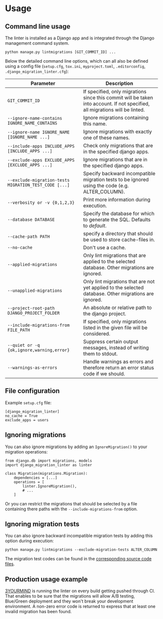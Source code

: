 # Usage

## Command line usage

The linter is installed as a Django app and is integrated through the Django management command system. 

`python manage.py lintmigrations [GIT_COMMIT_ID] ...`

Below the detailed command line options, which can all also be defined using a config file (`setup.cfg`, `tox.ini`, `myproject.toml`, `.editorconfig`, `.django_migration_linter.cfg`):

|                   Parameter                                  |                                        Description                                                                          |
|--------------------------------------------------------------|-----------------------------------------------------------------------------------------------------------------------------|
|`GIT_COMMIT_ID`                                               | If specified, only migrations since this commit will be taken into account. If not specified, all migrations will be linted.|
|`--ignore-name-contains IGNORE_NAME_CONTAINS`                 | Ignore migrations containing this name.                                                                                     |
|`--ignore-name IGNORE_NAME [IGNORE_NAME ...]`                 | Ignore migrations with exactly one of these names.                                                                          |
|`--include-apps INCLUDE_APPS [INCLUDE_APPS ...]`              | Check only migrations that are in the specified django apps.                                                                |
|`--exclude-apps EXCLUDE_APPS [EXCLUDE_APPS ...]`              | Ignore migrations that are in the specified django apps.                                                                    |
|`--exclude-migration-tests MIGRATION_TEST_CODE [...]`         | Specify backward incompatible migration tests to be ignored using the code (e.g. ALTER_COLUMN).                             |
|`--verbosity or -v {0,1,2,3}`                                 | Print more information during execution.                                                                                    |
|`--database DATABASE`                                         | Specify the database for which to generate the SQL. Defaults to *default*.                                                  |
|`--cache-path PATH`                                           | specify a directory that should be used to store cache-files in.                                                            |
|`--no-cache`                                                  | Don't use a cache.                                                                                                          |
|`--applied-migrations`                                        | Only lint migrations that are applied to the selected database. Other migrations are ignored.                               |
|`--unapplied-migrations`                                      | Only lint migrations that are not yet applied to the selected database. Other migrations are ignored.                       |
|`--project-root-path DJANGO_PROJECT_FOLDER`                   | An absolute or relative path to the django project.                                                                         |
|`--include-migrations-from FILE_PATH`                         | If specified, only migrations listed in the given file will be considered.                                                  |
|`--quiet or -q {ok,ignore,warning,error}`                     | Suppress certain output messages, instead of writing them to stdout.                                                        |
|`--warnings-as-errors`                                        | Handle warnings as errors and therefore return an error status code if we should.                                           |

## File configuration

Example `setup.cfg` file:

```
[django_migration_linter]
no_cache = True
exclude_apps = users
```

## Ignoring migrations

You can also ignore migrations by adding an `IgnoreMigration()` to your migration operations:
```
from django.db import migrations, models
import django_migration_linter as linter

class Migration(migrations.Migration):
    dependencies = [...]
    operations = [
        linter.IgnoreMigration(),
        # ...
    ]
```

Or you can restrict the migrations that should be selected by a file containing there paths with the `--include-migrations-from` option.

## Ignoring migration tests

You can also ignore backward incompatible migration tests by adding this option during execution:

`python manage.py lintmigrations --exclude-migration-tests ALTER_COLUMN`

The migration test codes can be found in the [corresponding source code files](../django_migration_linter/sql_analyser/base.py).

## Production usage example

[3YOURMIND](https://www.3yourmind.com/) is running the linter on every build getting pushed through CI.
That enables to be sure that the migrations will allow A/B testing, Blue/Green deployment and they won't break your development environment.
A non-zero error code is returned to express that at least one invalid migration has been found.
